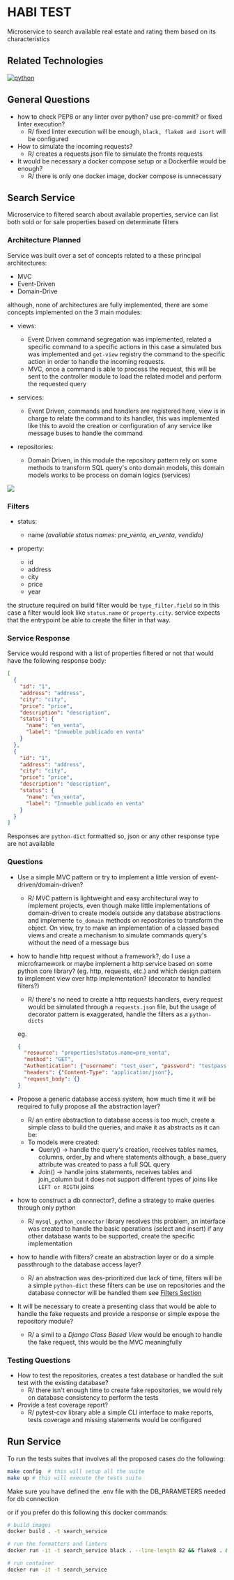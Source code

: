 # HABI TEST

Microservice to search available real estate and rating them based on its
characteristics

## Related Technologies

[![python](https://img.shields.io/badge/python-v3.10.4-green.svg)](https://www.python.org/downloads/)

## General Questions
- how to check PEP8 or any linter over python? use pre-commit? or fixed linter execution?
  - R/ fixed linter execution will be enough, `black, flake8 and isort` will be configured
- How to simulate the incoming requests?
  - R/ creates a requests.json file to simulate the fronts requests
- It would be necessary a docker compose setup or a Dockerfile would be enough?
  - R/ there is only one docker image, docker compose is unnecessary

## Search Service

Microservice to filtered search about available properties, service can list
both sold or for sale properties based on determinate filters


### Architecture Planned

Service was built over a set of concepts related to a these principal architectures:
  - MVC
  - Event-Driven
  - Domain-Drive

although, none of architectures are fully implemented, there are some concepts implemented
on the 3 main modules:

- views:
  - Event Driven command segregation was implemented, related a specific command to a specific actions
  in this case a simulated bus was implemented and `get-view` registry the command to the specific action
  in order to handle the incoming requests.
  - MVC, once a command is able to process the request, this will be sent to the controller module to
  load the related model and perform the requested query

- services:
  - Event Driven, commands and handlers are registered here, view is in charge to relate the command
  to its handler, this was implemented like this to avoid the creation or configuration of any service
  like message buses to handle the command

- repositories:
  - Domain Driven, in this module the repository pattern rely on some methods to transform SQL query's onto
  domain models, this domain models works to be process on domain logics (services)


![](docs/images/container_flow.png)


### Filters
- status:
  - name *(available status names: pre_venta, en_venta, vendido)*

- property:
  - id
  - address
  - city
  - price
  - year

the structure required on build filter would be `type_filter.field` so in this case a filter
would look like `status.name` or `property.city`. service expects that the entrypoint be able
to create the filter in that way.

### Service Response

Service would respond with a list of properties filtered or not that would have the following
response body:

````json
[
  {
    "id": "1",
    "address": "address",
    "city": "city",
    "price": "price",
    "description": "description",
    "status": {
      "name": "en_venta",
      "label": "Inmueble publicado en venta"
    }
  },
  {
    "id": "1",
    "address": "address",
    "city": "city",
    "price": "price",
    "description": "description",
    "status": {
      "name": "en_venta",
      "label": "Inmueble publicado en venta"
    }
  }
]
````

Responses are `python-dict` formatted so, json or any other response type are not available


### Questions
- Use a simple MVC pattern or try to implement a little version of event-driven/domain-driven?
  - R/ MVC pattern is lightweight and easy architectural way to implement projects, even though
  make little implementations of domain-driven to create models outside any database abstractions
  and implemente `to_domain` methods on repositories to transform the object.
  On view, try to make an implementation of a classed based views and create a mechanism to simulate
  commands query's without the need of a message bus
  

- how to handle http request without a framework?, do I use a microframework or maybe implement
  a http service based on some python core library? (eg. http, requests, etc.) and which design pattern to 
  implement view over http implementation? (decorator to handled filters?)
  - R/ there's no need to create a http requests handlers, every request would be simulated through a `requests.json` 
    file, but the usage of decorator pattern is exaggerated, handle the filters as a `python-dicts`
  
  eg.
  ```json
  {
    "resource": "properties?status.name=pre_venta",
    "method": "GET",
    "Authentication": {"username": "test_user", "password": "testpass123"},
    "headers": {"Content-Type": "application/json"},
    "request_body": {}
  }
  ```


- Propose a generic database access system, how much time it will be required to fully propose
  all the abstraction layer?
  -  R/ an entire abstraction to database access is too much, create a simple class to build the queries,
    and make it as abstracts as it can be:
    - To models were created:
      - Query() -> handle the query's creation, receives tables names, columns, order_by and where statements
      although, a base_query attribute was created to pass a full SQL query
      - Join() -> handle joins statements, receives tables and join_column but it does not support different types
      of joins like `LEFT or RIGTH` joins


- how to construct a db connector?, define a strategy to make queries through only python
  -  R/ `mysql_python_connector` library resolves this problem, an interface was created to handle the basic
    operations (select and insert) if any other database wants to be supported, create the specific implementation


- how to handle with filters? create an abstraction layer or do a simple passthrough 
  to the database access layer?
  -  R/ an abstraction was des-prioritized due lack of time, filters will be a simple `python-dict`
    these filters can be use on repositories and the database connector will be handled them
    see [Filters Section](#filters)


- It will be necessary to create a presenting class that would be able to handle the
  fake requests and provide a response or simple expose the repository module?
  - R/ a simil to a *Django Class Based View* would be enough to handle the fake request,
  this would be the MVC meaningfully

### Testing Questions
- How to test the repositories, creates a test database or handled the suit test with the
  existing database?
  - R/ there isn't enough time to create fake repositories, we would rely on database
  consistency to perform the tests
- Provide a test coverage report?
  - R/ pytest-cov library able a simple CLI interface to make reports, tests coverage and 
  missing statements would be configured
  
## Run Service
To run the tests suites that involves all the proposed cases do the following:
```bash
make config  # this will setup all the suite
make up # this will execute the tests suite
```
Make sure you have defined the .env file with the DB_PARAMETERS needed for db connection

or if you prefer do this following this docker commands:
```bash
# build images
docker build . -t search_service

# run the formatters and linters
docker run -it -t search_service black . --line-length 82 && flake8 . && isort .

# run container
docker run -it -t search_service
```
